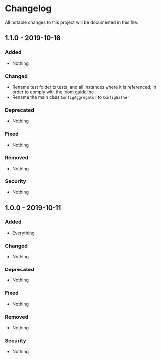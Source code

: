 # Changelog

All notable changes to this project will be documented in this file.

## 1.1.0 - 2019-10-16

### Added
- Nothing

### Changed
- Rename test folder to tests, and all instances where it is referenced, in order to comply with the loom guideline
- Rename the main class `ConfigAggregator` to `ConfigGather`

### Deprecated
- Nothing

### Fixed
- Nothing

### Removed
- Nothing

### Security
- Nothing


## 1.0.0 - 2019-10-11

### Added
- Everything

### Changed
- Nothing

### Deprecated
- Nothing

### Fixed
- Nothing

### Removed
- Nothing

### Security
- Nothing
